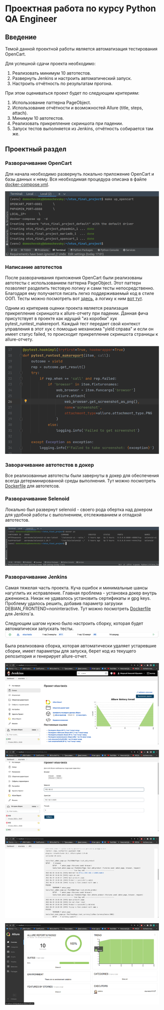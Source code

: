 # Проектная работа по курсу Python QA Engineer

## Введение

Темой данной проектной работы является автоматизация тестирования OpenCart.

Для успешной сдачи проекта необходимо:

1. Реализовать минимум 10 автотестов.
2. Развернуть Jenkins и настроить автоматический запуск.
3. Настроить отчётность по результатам прогона.

При этом оцениваться проект будет по следующим критериям:

1. Использование паттерна PageObject.
2. Использование отчётности и возможностей Allure (title, steps, attach).
3. Минимум 10 автотестов.
4. Реализовать прикрепление скриншота при падении.
5. Запуск тестов выполняется из Jenkins, отчётность собирается там же.

## Проектный раздел

### Разворачивание OpenCart

Для начала необходимо развернуть локально приложение OpenCart и базы данных к нему.
Вся необходимая процедура описана в
файле [docker-compose.yml](https://github.com/Domochevskyy/otus_final_project/blob/main/docker-compose.yml).

![img.png](src/deploy_opencart.png)

### Написание автотестов

После разворачивания приложения OpenCart были реализованы автотесты с использованием паттерна PageObject.
Этот паттерн позволяет разделить тестовую логику и сами тесты непосредственно.
Благодаря ему получается писать легко поддерживаемый код в стиле ООП.
Тесты можно посмотреть вот [здесь](https://github.com/Domochevskyy/otus_final_project/tree/main/tests), а логику к
ним [вот тут](https://github.com/Domochevskyy/otus_final_project/tree/main/opencart_lib).

Одним из критериев оценки проекта является реализация прикрепление скриншота к allure-отчету при падении.
Данная фича присутствует в проекте как идущий "из коробки" хук pytest_runtest_makereport.
Каждый тест передает свой контекст управления в этот хук с помощью механизма "yield справа"
и если он имеет статус failed, то происходит прикрепление скриншота страницы к allure-отчету.

![img.png](src/screenshot_hook.png)

### Заворачивание автотестов в докер

Все реализованные автотесты были завернуты в докер для обеспечения всегда детерминированной среды выполнения.
Тут можно посмотреть [Dockerfile](https://github.com/Domochevskyy/otus_final_project/blob/main/Dockerfile) для
автотетсов.

### Разворачивание Selenoid

Локально был развернут selenoid - своего рода обертка над докером для удобной работы с выполнением,
отслеживанием и отладкой автотестов.

![img.png](src/deploy_selenoid.png)

### Разворачивание Jenkins

Самая тяжелая часть проекта. Куча ошибок и минимальные шансы нагуглить их исправление.
Главная проблема - установка докер внутрь дженкинса. Никак не удавалось установить сертификаты и gpg keys.
Проблему удалось решить, добавив параметр загрузки DEBIAN_FRONTEND=noninteractive.
Тут можно посмотреть [Dockerfile](https://github.com/Domochevskyy/otus_final_project/blob/main/jenkins/Dockerfile) для
Jenkins'a.

Следующим шагом нужно было настроить сборку, которая будет автоматически запускать тесты.
![img.png](src/joba.png)

Была реализована сборка, которая автоматически удаляет устаревшие сборки, имеет параметры для запуска,
берет код из текущего репозитория и генерирует allure-отчет.

![img.png](src/joba_main.png)

![img_1.png](src/parameters.png)

![img.png](src/stdout.png)

![img.png](src/allure.png)